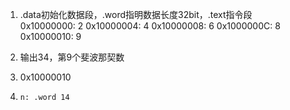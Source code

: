 
1. .data初始化数据段，.word指明数据长度32bit，.text指令段  
   0x10000000: 2
   0x10000004: 4
   0x10000008: 6
   0x1000000C: 8
   0x10000010: 9

2. 输出34，第9个斐波那契数

3. 0x10000010

4. `n: .word 14`

